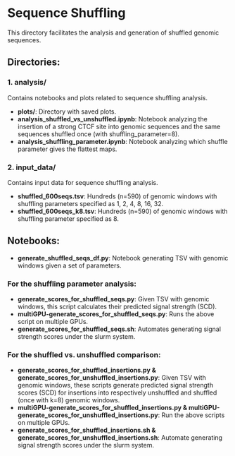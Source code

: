 # Sequence Shuffling

This directory facilitates the analysis and generation of shuffled genomic sequences.

## Directories:

### 1. analysis/
Contains notebooks and plots related to sequence shuffling analysis.
- **plots/**: Directory with saved plots.
- **analysis_shuffled_vs_unshuffled.ipynb**: Notebook analyzing the insertion of a strong CTCF site into genomic sequences and the same sequences shuffled once (with shuffling_parameter=8).
- **analysis_shuffling_parameter.ipynb**: Notebook analyzing which shuffle parameter gives the flattest maps.

### 2. input_data/
Contains input data for sequence shuffling analysis.
- **shuffled_600seqs.tsv**: Hundreds (n=590) of genomic windows with shuffling parameters specified as 1, 2, 4, 8, 16, 32.
- **shuffled_600seqs_k8.tsv**: Hundreds (n=590) of genomic windows with shuffling parameter specified as 8.

## Notebooks:

- **generate_shuffled_seqs_df.py**: Notebook generating TSV with genomic windows given a set of parameters.

### For the shuffling parameter analysis:
- **generate_scores_for_shuffled_seqs.py**: Given TSV with genomic windows, this script calculates their predicted signal strength (SCD).
- **multiGPU-generate_scores_for_shuffled_seqs.py**: Runs the above script on multiple GPUs.
- **generate_scores_for_shuffled_seqs.sh**: Automates generating signal strength scores under the slurm system.

### For the shuffled vs. unshuffled comparison:
- **generate_scores_for_shuffled_insertions.py & generate_scores_for_unshuffled_insertions.py**: Given TSV with genomic windows, these scripts generate predicted signal strength scores (SCD) for insertions into respectively unshuffled and shuffled (once with k=8) genomic windows.
- **multiGPU-generate_scores_for_shuffled_insertions.py & multiGPU-generate_scores_for_unshuffled_insertions.py**: Run the above scripts on multiple GPUs.
- **generate_scores_for_shuffled_insertions.sh & generate_scores_for_unshuffled_insertions.sh**: Automate generating signal strength scores under the slurm system.